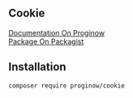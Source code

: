 ## Cookie
[Documentation On Proginow](https://proginow.com/en/framework/cookie)<br>
[Package On Packagist](https://packagist.org/packages/proginow/cookie/)
## Installation
```
composer require proginow/cookie
```
